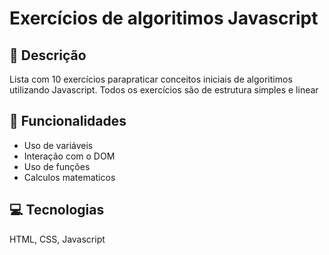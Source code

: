 # Exercícios de algoritimos Javascript

## 📝 Descrição
Lista com 10 exercícios parapraticar conceitos iniciais de algoritimos utilizando Javascript. Todos os exercícios são de estrutura simples e linear

## 📘 Funcionalidades
- Uso de variáveis
- Interação com o DOM
- Uso de funções
- Calculos matematicos

## 💻 Tecnologias
HTML, CSS, Javascript


